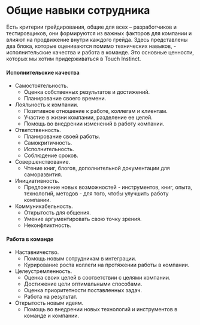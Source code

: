 # Общие навыки сотрудника

Есть критерии грейдирования, общие для всех – разработчиков и тестировщиков, они формируются из важных факторов для компании и влияют на продвижение внутри каждого грейда. Здесь представлены два блока, которые оцениваются помимо технических навыков, - исполнительские качества и работа в команде.
Это основные ценности, которых мы хотим придерживаться в Touch Instinct.

#### Исполнительские качества
* Самостоятельность.
    * Оценка собственных результатов и достижений.
    * Планирование своего времени.
* Лояльность к компании.
    * Позитивное отношение к работе, коллегам и клиентам.
    * Участие в жизни компании, разделение ее целей.
    * Помощь во внедрении изменений в работу компании.
* Ответственность.
    * Планирование своей работы.
    * Cамокритичность.
    * Исполнительность.
    * Соблюдение сроков.
* Совершенствование.
    * Чтение книг, блогов, дополнительной документации для саморазвития.
* Инициативность.
    * Предложение новых возможностей - инструментов, книг, опыта, технологий, методов - для того, чтобы улучшить работу компании.
* Коммуникабельность.
    * Открытость для общения.
    * Умение аргументировать свою точку зрения.
    * Неконфликтность.


#### Работа в команде
* Наставничество.
    * Помощь новым сотрудникам в интеграции.
    * Курирование роста коллеги на протяжении работы в компании.
* Целеустремленность.
    * Оценка своих целей в соответствии с целями компании.
    * Достижение цели оптимальными способами.
    * Оценка приоритетности поставленных задач.
    * Работа на результат.
* Открытость новым идеям.
    * Помощь во внедрении новых технологий и инструментов в команде и компании.